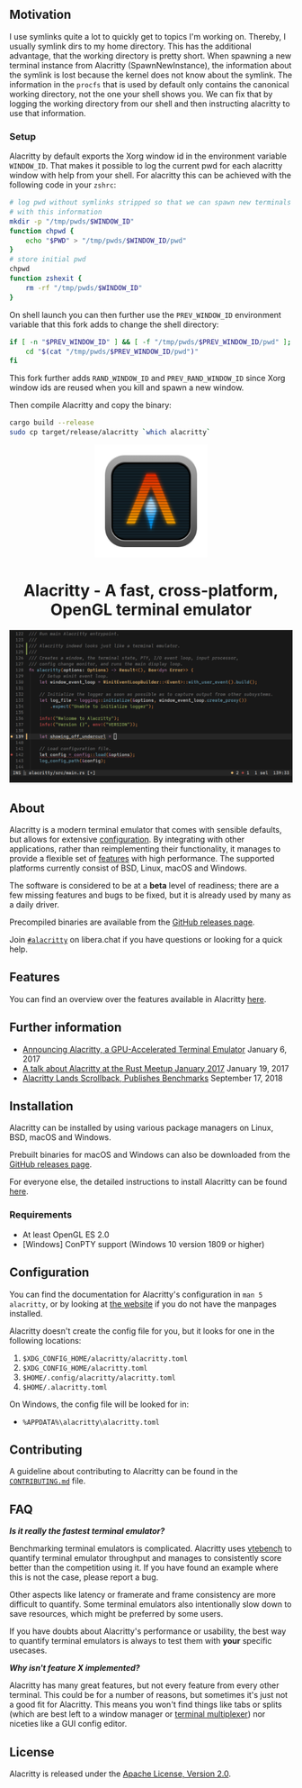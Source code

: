 ## Motivation

I use symlinks quite a lot to quickly get to topics I'm working on.
Thereby, I usually symlink dirs to my home directory.
This has the additional advantage, that the working directory is pretty short.
When spawning a new terminal instance from Alacritty (SpawnNewInstance), the information about the symlink is lost because the kernel does not know about the symlink.
The information in the `procfs` that is used by default only contains the canonical working directory, not the one your shell shows you.
We can fix that by logging the working directory from our shell and then instructing alacritty to use that information.

### Setup

Alacritty by default exports the Xorg window id in the environment variable `WINDOW_ID`.
That makes it possible to log the current pwd for each alacritty window with help from your shell.
For alacritty this can be achieved with the following code in your `zshrc`:
```sh
# log pwd without symlinks stripped so that we can spawn new terminals
# with this information
mkdir -p "/tmp/pwds/$WINDOW_ID"
function chpwd {
    echo "$PWD" > "/tmp/pwds/$WINDOW_ID/pwd"
}
# store initial pwd
chpwd
function zshexit {
    rm -rf "/tmp/pwds/$WINDOW_ID"
}
```

On shell launch you can then further use the `PREV_WINDOW_ID` environment variable that this fork adds to change the shell directory:
``` sh
if [ -n "$PREV_WINDOW_ID" ] && [ -f "/tmp/pwds/$PREV_WINDOW_ID/pwd" ]; then
    cd "$(cat "/tmp/pwds/$PREV_WINDOW_ID/pwd")"
fi
```

This fork further adds `RAND_WINDOW_ID` and `PREV_RAND_WINDOW_ID` since Xorg window ids are reused when you kill and spawn a new window.

Then compile Alacritty and copy the binary:
``` sh
cargo build --release
sudo cp target/release/alacritty `which alacritty`
```

<p align="center">
    <img width="200" alt="Alacritty Logo" src="https://raw.githubusercontent.com/alacritty/alacritty/master/extra/logo/compat/alacritty-term%2Bscanlines.png">
</p>

<h1 align="center">Alacritty - A fast, cross-platform, OpenGL terminal emulator</h1>

<p align="center">
  <img alt="Alacritty - A fast, cross-platform, OpenGL terminal emulator"
       src="https://raw.githubusercontent.com/alacritty/alacritty/master/extra/promo/alacritty-readme.png">
</p>

## About

Alacritty is a modern terminal emulator that comes with sensible defaults, but
allows for extensive [configuration](#configuration). By integrating with other
applications, rather than reimplementing their functionality, it manages to
provide a flexible set of [features](./docs/features.md) with high performance.
The supported platforms currently consist of BSD, Linux, macOS and Windows.

The software is considered to be at a **beta** level of readiness; there are
a few missing features and bugs to be fixed, but it is already used by many as
a daily driver.

Precompiled binaries are available from the [GitHub releases page](https://github.com/alacritty/alacritty/releases).

Join [`#alacritty`] on libera.chat if you have questions or looking for a quick help.

[`#alacritty`]: https://web.libera.chat/gamja/?channels=#alacritty

## Features

You can find an overview over the features available in Alacritty [here](./docs/features.md).

## Further information

- [Announcing Alacritty, a GPU-Accelerated Terminal Emulator](https://jwilm.io/blog/announcing-alacritty/) January 6, 2017
- [A talk about Alacritty at the Rust Meetup January 2017](https://www.youtube.com/watch?v=qHOdYO3WUTk) January 19, 2017
- [Alacritty Lands Scrollback, Publishes Benchmarks](https://jwilm.io/blog/alacritty-lands-scrollback/) September 17, 2018

## Installation

Alacritty can be installed by using various package managers on Linux, BSD,
macOS and Windows.

Prebuilt binaries for macOS and Windows can also be downloaded from the
[GitHub releases page](https://github.com/alacritty/alacritty/releases).

For everyone else, the detailed instructions to install Alacritty can be found
[here](INSTALL.md).

### Requirements

- At least OpenGL ES 2.0
- [Windows] ConPTY support (Windows 10 version 1809 or higher)

## Configuration

You can find the documentation for Alacritty's configuration in `man 5
alacritty`, or by looking at [the website] if you do not have the manpages
installed.

[the website]: https://alacritty.org/config-alacritty.html

Alacritty doesn't create the config file for you, but it looks for one in the
following locations:

1. `$XDG_CONFIG_HOME/alacritty/alacritty.toml`
2. `$XDG_CONFIG_HOME/alacritty.toml`
3. `$HOME/.config/alacritty/alacritty.toml`
4. `$HOME/.alacritty.toml`

On Windows, the config file will be looked for in:

* `%APPDATA%\alacritty\alacritty.toml`

## Contributing

A guideline about contributing to Alacritty can be found in the
[`CONTRIBUTING.md`](CONTRIBUTING.md) file.

## FAQ

**_Is it really the fastest terminal emulator?_**

Benchmarking terminal emulators is complicated. Alacritty uses
[vtebench](https://github.com/alacritty/vtebench) to quantify terminal emulator
throughput and manages to consistently score better than the competition using
it. If you have found an example where this is not the case, please report a
bug.

Other aspects like latency or framerate and frame consistency are more difficult
to quantify. Some terminal emulators also intentionally slow down to save
resources, which might be preferred by some users.

If you have doubts about Alacritty's performance or usability, the best way to
quantify terminal emulators is always to test them with **your** specific
usecases.

**_Why isn't feature X implemented?_**

Alacritty has many great features, but not every feature from every other
terminal. This could be for a number of reasons, but sometimes it's just not a
good fit for Alacritty. This means you won't find things like tabs or splits
(which are best left to a window manager or [terminal multiplexer][tmux]) nor
niceties like a GUI config editor.

[tmux]: https://github.com/tmux/tmux

## License

Alacritty is released under the [Apache License, Version 2.0].

[Apache License, Version 2.0]: https://github.com/alacritty/alacritty/blob/master/LICENSE-APACHE
